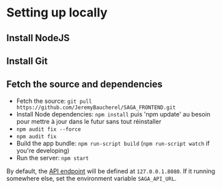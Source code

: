 
# Setting up locally

## Install NodeJS

## Install Git

## Fetch the source and dependencies

* Fetch the source: `git pull https://github.com/JeremyBaucherel/SAGA_FRONTEND.git`
* Install Node dependencies: `npm install` puis 'npm update' au besoin pour mettre à jour dans le futur sans tout réinstaller
* `npm audit fix --force`
* `npm audit fix`
* Build the app bundle: `npm run-script build` (`npm run-script watch` if you're developing)
* Run the server: `npm start`

By default, the [API endpoint](https://github.com/JeremyBaucherel/SAGA_BACKEND) will be defined at `127.0.0.1.8080`. If it running somewhere else, set the environment variable `SAGA_API_URL`.
